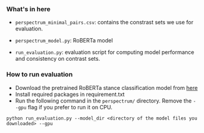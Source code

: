 ### What's in here
- `perspectrum_minimal_pairs.csv`: contains the constrast sets we use for evaluation.

- `perspectrum_model.py`: RoBERTa model
- `run_evaluation.py`: evaluation script for computing model performance and consistency on contrast sets.


### How to run evaluation
- Download the pretrained RoBERTa stance classification model from [here](https://drive.google.com/drive/folders/1etmXIYisMU5B9D6UoKaYK6bCgsD3cXlL?usp=sharing)
- Install required packages in requirement.txt
- Run the following command in the `perspectrum/` directory. Remove the `--gpu` flag if you prefer to run it on CPU. 
```
python run_evaluation.py --model_dir <directory of the model files you downloaded> --gpu 
```
 
